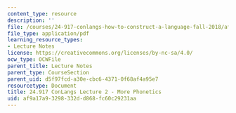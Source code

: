 ```yaml
---
content_type: resource
description: ''
file: /courses/24-917-conlangs-how-to-construct-a-language-fall-2018/af9a17a93298332dd868fc60c29231aa_MIT24_917f18_lec2_phonet2.pdf
file_type: application/pdf
learning_resource_types:
- Lecture Notes
license: https://creativecommons.org/licenses/by-nc-sa/4.0/
ocw_type: OCWFile
parent_title: Lecture Notes
parent_type: CourseSection
parent_uid: d5f97fcd-a30e-cbc6-4371-0f68af4a95e7
resourcetype: Document
title: 24.917 ConLangs Lecture 2 - More Phonetics
uid: af9a17a9-3298-332d-d868-fc60c29231aa
---
```

